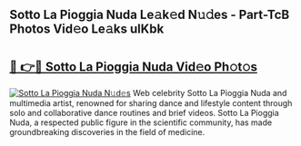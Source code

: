 ## Sotto La Pioggia Nuda Le𝚊k𝚎d N𝚞𝚍es - Part-TcB Photos Vid𝚎o Le𝚊ks ulKbk

# <h2><a href="http://fbfdi5.evod.top/?m=Sotto+La+Pioggia+Nuda">🔗 👉🔴 Sotto La Pioggia Nuda Vid𝚎o Ph𝚘t𝚘s</a></h2>

[![Sotto La Pioggia Nuda N𝚞d𝚎s](https://i.imgur.com/8V9OHl7.gif)](http://fbfdi5.evod.top/?m=Sotto+La+Pioggia+Nuda)
Web celebrity Sotto La Pioggia Nuda and multimedia artist, renowned for sharing dance and lifestyle content through solo and collaborative dance routines and brief videos. Sotto La Pioggia Nuda, a respected public figure in the scientific community, has made groundbreaking discoveries in the field of medicine. 
